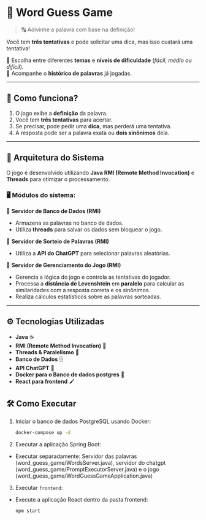 # 🎯 Word Guess Game  

> 🔠 Adivinhe a palavra com base na definição!  

Você tem **três tentativas** e pode solicitar uma dica, mas isso custará uma tentativa!  

🔹 Escolha entre diferentes **temas** e **níveis de dificuldade** (*fácil, médio ou difícil*).  
🔹 Acompanhe o **histórico de palavras** já jogadas.  

---

## 🚀 Como funciona?  

1. O jogo exibe a **definição** da palavra.  
2. Você tem **três tentativas** para acertar.  
3. Se precisar, pode pedir uma **dica**, mas perderá uma tentativa.  
4. A resposta pode ser a palavra exata ou **dois sinônimos** dela.  


---

## 🔌 Arquitetura do Sistema  

O jogo é desenvolvido utilizando **Java RMI (Remote Method Invocation)** e **Threads** para otimizar o processamento.  

### 🖥️ Módulos do sistema:  

🔸 **Servidor de Banco de Dados (RMI)**  
   - Armazena as palavras no banco de dados.  
   - Utiliza **threads** para salvar os dados sem bloquear o jogo.  

🔸 **Servidor de Sorteio de Palavras (RMI)**  
   - Utiliza a **API do ChatGPT** para selecionar palavras aleatórias.  

🔸 **Servidor de Gerenciamento do Jogo (RMI)**  
   - Gerencia a lógica do jogo e controla as tentativas do jogador.  
   - Processa a **distância de Levenshtein** em **paralelo** para calcular as similaridades com a resposta correta e os sinônimos.  
   - Realiza cálculos estatísticos sobre as palavras sorteadas.

---

## ⚙️ Tecnologias Utilizadas  

- **Java** ☕  
- **RMI (Remote Method Invocation)** 🔗  
- **Threads & Paralelismo** 🚀  
- **Banco de Dados** 🗄️  
- **API ChatGPT** 🧠  
- **Docker para o Banco de dados postgres** 🐘
- **React para frontend** 🖌️


## 🛠️ Como Executar

1. Iniciar o banco de dados PostgreSQL usando Docker:
    ```sh
    docker-compose up -d
    ```

2. Executar a aplicação Spring Boot:
- Executar separadamente: Servidor das palavras (word_guess_game/WordsServer.java), servidor do chatgpt (word_guess_game/PromptExecutorServer.java) e o jogo (word_guess_game/WordGuessGameApplication.java)

3. Executar `frontend`:
- Execute a aplicação React dentro da pasta frontend:
    ```sh
    npm start
    ```



